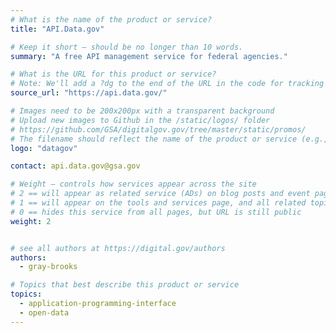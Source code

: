 ```yaml
---
# What is the name of the product or service?
title: "API.Data.gov"

# Keep it short — should be no longer than 10 words.
summary: "A free API management service for federal agencies."

# What is the URL for this product or service?
# Note: We'll add a ?dg to the end of the URL in the code for tracking purposes
source_url: "https://api.data.gov/"

# Images need to be 200x200px with a transparent background
# Upload new images to Github in the /static/logos/ folder
# https://github.com/GSA/digitalgov.gov/tree/master/static/promos/
# The filename should reflect the name of the product or service (e.g., challenge-gov.png)
logo: "datagov"

contact: api.data.gov@gsa.gov

# Weight — controls how services appear across the site
# 2 == will appear as related service (ADs) on blog posts and event pages
# 1 == will appear on the tools and services page, and all related topic pages
# 0 == hides this service from all pages, but URL is still public
weight: 2


# see all authors at https://digital.gov/authors
authors:
  - gray-brooks

# Topics that best describe this product or service
topics:
  - application-programming-interface
  - open-data
---
```

